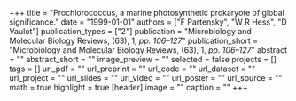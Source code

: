 +++
title = "Prochlorococcus, a marine photosynthetic prokaryote of global significance."
date = "1999-01-01"
authors = ["F Partensky", "W R Hess", "D Vaulot"]
publication_types = ["2"]
publication = "Microbiology and Molecular Biology Reviews, (63), 1, _pp. 106–127_"
publication_short = "Microbiology and Molecular Biology Reviews, (63), 1, _pp. 106–127_"
abstract = ""
abstract_short = ""
image_preview = ""
selected = false
projects = []
tags = []
url_pdf = ""
url_preprint = ""
url_code = ""
url_dataset = ""
url_project = ""
url_slides = ""
url_video = ""
url_poster = ""
url_source = ""
math = true
highlight = true
[header]
image = ""
caption = ""
+++
